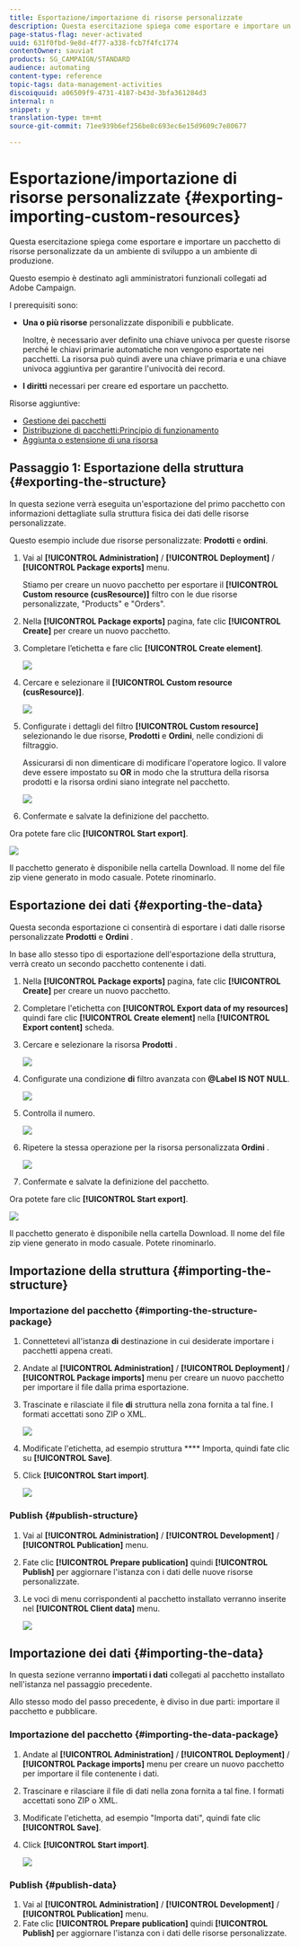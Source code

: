 ```yaml
---
title: Esportazione/importazione di risorse personalizzate
description: Questa esercitazione spiega come esportare e importare un pacchetto di risorse personalizzate.
page-status-flag: never-activated
uuid: 631f0fbd-9e8d-4f77-a338-fcb7f4fc1774
contentOwner: sauviat
products: SG_CAMPAIGN/STANDARD
audience: automating
content-type: reference
topic-tags: data-management-activities
discoiquuid: a06509f9-4731-4187-b43d-3bfa361284d3
internal: n
snippet: y
translation-type: tm+mt
source-git-commit: 71ee939b6ef256be8c693ec6e15d9609c7e80677

---
```



# Esportazione/importazione di risorse personalizzate {#exporting-importing-custom-resources}

Questa esercitazione spiega come esportare e importare un pacchetto di risorse personalizzate da un ambiente di sviluppo a un ambiente di produzione.

Questo esempio è destinato agli amministratori funzionali collegati ad Adobe Campaign.

I prerequisiti sono:

* **Una o più risorse** personalizzate disponibili e pubblicate.

   Inoltre, è necessario aver definito una chiave univoca per queste risorse perché le chiavi primarie automatiche non vengono esportate nei pacchetti. La risorsa può quindi avere una chiave primaria e una chiave univoca aggiuntiva per garantire l'univocità dei record.
* **I diritti** necessari per creare ed esportare un pacchetto.

Risorse aggiuntive:

* [Gestione dei pacchetti](../../automating/using/managing-packages.md)
* [Distribuzione di pacchetti:Principio di funzionamento](../../developing/using/data-model-concepts.md)
* [Aggiunta o estensione di una risorsa](../../developing/using/key-steps-to-add-a-resource.md)

## Passaggio 1: Esportazione della struttura {#exporting-the-structure}

In questa sezione verrà eseguita un'esportazione del primo pacchetto con informazioni dettagliate sulla struttura fisica dei dati delle risorse personalizzate.

Questo esempio include due risorse personalizzate: **Prodotti** e **ordini**.

1. Vai al **[!UICONTROL Administration]** / **[!UICONTROL Deployment]** / **[!UICONTROL Package exports]** menu.

   Stiamo per creare un nuovo pacchetto per esportare il **[!UICONTROL Custom resource (cusResource)]** filtro con le due risorse personalizzate, "Products" e "Orders".

1. Nella **[!UICONTROL Package exports]** pagina, fate clic **[!UICONTROL Create]** per creare un nuovo pacchetto.
1. Completare l’etichetta e fare clic **[!UICONTROL Create element]**.

   ![](assets/cusresources_export1.png)

1. Cercare e selezionare il **[!UICONTROL Custom resource (cusResource)]**.

   ![](assets/cusresources_export2.png)

1. Configurate i dettagli del filtro **[!UICONTROL Custom resource]** selezionando le due risorse, **Prodotti** e **Ordini**, nelle condizioni di filtraggio.

   Assicurarsi di non dimenticare di modificare l'operatore logico. Il valore deve essere impostato su **OR** in modo che la struttura della risorsa prodotti e la risorsa ordini siano integrate nel pacchetto.

   ![](assets/cusresources_export3.png)

1. Confermate e salvate la definizione del pacchetto.

Ora potete fare clic **[!UICONTROL Start export]**.

![](assets/cusresources_export4.png)

Il pacchetto generato è disponibile nella cartella Download. Il nome del file zip viene generato in modo casuale. Potete rinominarlo.

## Esportazione dei dati {#exporting-the-data}

Questa seconda esportazione ci consentirà di esportare i dati dalle risorse personalizzate **Prodotti** e **Ordini** .

In base allo stesso tipo di esportazione dell'esportazione della struttura, verrà creato un secondo pacchetto contenente i dati.

1. Nella **[!UICONTROL Package exports]** pagina, fate clic **[!UICONTROL Create]** per creare un nuovo pacchetto.
1. Completare l'etichetta con **[!UICONTROL Export data of my resources]** quindi fare clic **[!UICONTROL Create element]** nella **[!UICONTROL Export content]** scheda.
1. Cercare e selezionare la risorsa **Prodotti** .

   ![](assets/cusresources_exportdata1.png)

1. Configurate una condizione **di** filtro avanzata con **@Label IS NOT NULL**.

   ![](assets/cusresources_exportdata2.png)

1. Controlla il numero.

   ![](assets/cusresources_exportdata3.png)

1. Ripetere la stessa operazione per la risorsa personalizzata **Ordini** .

   ![](assets/cusresources_exportdata4.png)

1. Confermate e salvate la definizione del pacchetto.

Ora potete fare clic **[!UICONTROL Start export]**.

![](assets/cusresources_exportdata5.png)

Il pacchetto generato è disponibile nella cartella Download. Il nome del file zip viene generato in modo casuale. Potete rinominarlo.

## Importazione della struttura {#importing-the-structure}

### Importazione del pacchetto {#importing-the-structure-package}

1. Connettetevi all'istanza **di** destinazione in cui desiderate importare i pacchetti appena creati.
1. Andate al **[!UICONTROL Administration]** / **[!UICONTROL Deployment]** / **[!UICONTROL Package imports]** menu per creare un nuovo pacchetto per importare il file dalla prima esportazione.
1. Trascinate e rilasciate il file **di** struttura nella zona fornita a tal fine. I formati accettati sono ZIP o XML.

   ![](assets/cusresources_import2.png)

1. Modificate l'etichetta, ad esempio struttura **** Importa, quindi fate clic su **[!UICONTROL Save]**.
1. Click **[!UICONTROL Start import]**.

   ![](assets/cusresources_import3.png)

### Publish {#publish-structure}

1. Vai al **[!UICONTROL Administration]** / **[!UICONTROL Development]** / **[!UICONTROL Publication]** menu.
1. Fate clic **[!UICONTROL Prepare publication]** quindi **[!UICONTROL Publish]** per aggiornare l'istanza con i dati delle nuove risorse personalizzate.
1. Le voci di menu corrispondenti al pacchetto installato verranno inserite nel **[!UICONTROL Client data]** menu.

   ![](assets/cusresources_import1.png)

## Importazione dei dati {#importing-the-data}

In questa sezione verranno **importati i dati** collegati al pacchetto installato nell'istanza nel passaggio precedente.

Allo stesso modo del passo precedente, è diviso in due parti: importare il pacchetto e pubblicare.

### Importazione del pacchetto {#importing-the-data-package}

1. Andate al **[!UICONTROL Administration]** / **[!UICONTROL Deployment]** / **[!UICONTROL Package imports]** menu per creare un nuovo pacchetto per importare il file contenente i dati.
1. Trascinare e rilasciare il file di dati nella zona fornita a tal fine. I formati accettati sono ZIP o XML.
1. Modificate l'etichetta, ad esempio "Importa dati", quindi fate clic **[!UICONTROL Save]**.
1. Click **[!UICONTROL Start import]**.

   ![](assets/cusresources_importdata.png)

### Publish {#publish-data}

1. Vai al **[!UICONTROL Administration]** / **[!UICONTROL Development]** / **[!UICONTROL Publication]** menu.
1. Fate clic **[!UICONTROL Prepare publication]** quindi **[!UICONTROL Publish]** per aggiornare l'istanza con i dati delle risorse personalizzate.
